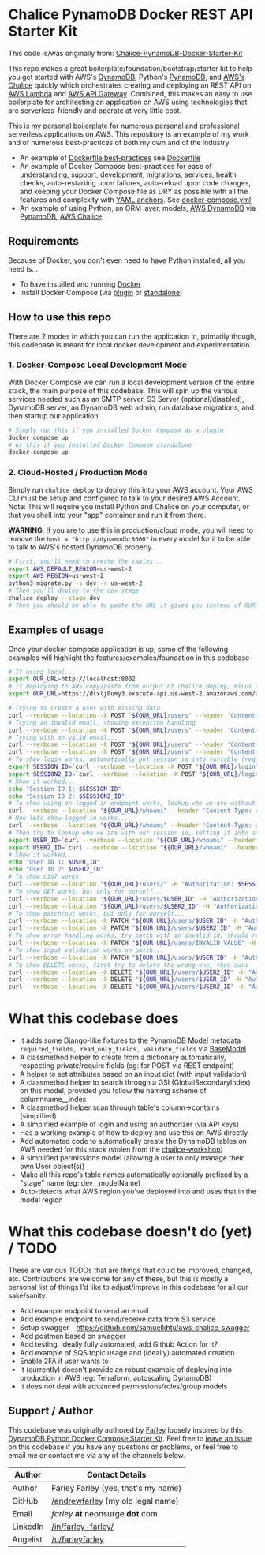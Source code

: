 # Chalice PynamoDB Docker REST API Starter Kit

This code is/was originally from: [Chalice-PynamoDB-Docker-Starter-Kit](https://github.com/DevOps-Nirvana/Chalice-PynamoDB-Docker-Starter-Kit/)

This repo makes a great boilerplate/foundation/bootstrap/starter kit to help you get started with AWS's [DynamoDB](https://aws.amazon.com/dynamodb/), Python's [PynamoDB](https://github.com/pynamodb/PynamoDB/), and [AWS's Chalice](https://github.com/aws/chalice) quickly which orchestrates creating and deploying an REST API on [AWS Lambda](https://aws.amazon.com/lambda/) and [AWS API Gateway](https://aws.amazon.com/api-gateway/).  Combined, this makes an easy to use boilerplate for architecting an application on AWS using technologies that are serverless-friendly and operate at very little cost.

This is my personal boilerplate for numerous personal and professional serverless applications on AWS.  This repository is an example of my work and of numerous best-practices of both my own and of the industry.

 * An example of [Dockerfile best-practices](https://docs.docker.com/develop/develop-images/dockerfile_best-practices/) see [Dockerfile](./Dockerfile)
 * An example of Docker Compose best-practices for ease of understanding, support, development, migrations, services, health checks, auto-restarting upon failures, auto-reload upon code changes, and keeping your Docker Compose file as DRY as possible with all the features and complexity with [YAML anchors](https://www.educative.io/blog/advanced-yaml-syntax-cheatsheet#anchors).  See [docker-compose.yml](./docker-compose.yml)
 * An example of using Python, an ORM layer, models, [AWS DynamoDB](https://aws.amazon.com/dynamodb/) via [PynamoDB](https://github.com/pynamodb/PynamoDB/), [AWS Chalice](https://github.com/aws/chalice)


## Requirements
Because of Docker, you don't even need to have Python installed, all you need is...

* To have installed and running [Docker](https://docs.docker.com/get-docker/)
* Install Docker Compose (via [plugin](https://docs.docker.com/compose/install/#scenario-two-install-the-compose-plugin) or [standalone](https://docs.docker.com/compose/install/other/))


## How to use this repo

There are 2 modes in which you can run the application in, primarily though, this codebase is meant for local docker development and experimentation.

### 1. Docker-Compose Local Development Mode
With Docker Compose we can run a local development version of the entire stack, the main purpose of this codebase.  This will spin up the various services needed such as an SMTP server, S3 Server (optional/disabled), DynamoDB server, an DynamoDB web admin, run database migrations, and then startup our application.

```bash
# Simply run this if you installed Docker Compose as a plugin
docker compose up
# or this if you installed Docker Compose standalone
docker-compose up
```

### 2. Cloud-Hosted / Production Mode
Simply run `chalice deploy` to deploy this into your AWS account.  Your AWS CLI must be setup and configured to talk to your desired AWS Account.  Note: This will require you install Python and Chalice on your computer, or that you shell into your "app" container and run it from there.

**WARNING**: If you are to use this in production/cloud mode, you will need to remove the `host = "http://dynamodb:8000"` in every model for it to be able to talk to AWS's hosted DynamoDB properly.

```bash
# First, you'll need to create the tables...
export AWS_DEFAULT_REGION=us-west-2
export AWS_REGION=us-west-2
python3 migrate.py -s dev -r us-west-2
# Then you'll deploy to the dev stage
chalice deploy --stage dev
# Then you should be able to paste the URL it gives you instead of OUR_URL below in examples of usage and use it!
```

## Examples of usage
Once your docker compose application is up, some of the following examples will highlight the features/examples/foundation in this codebase

```bash
# If using local...
export OUR_URL=http://localhost:8002
# If deploying to AWS copy/paste from output of chalice deploy, minus the last /
export OUR_URL=https://dlxlj8umy3.execute-api.us-west-2.amazonaws.com/api  #<---- NOTE REPLACE-ME-AFTER-YOU-DEPLOY-TO-AWS!!!

# Trying to create a user with missing data
curl --verbose --location -X POST "${OUR_URL}/users" --header 'Content-Type: application/json' --data-raw '{"email": "invalid.email.address", "password": "test"}'
# Trying an invalid email, showing exception handling
curl --verbose --location -X POST "${OUR_URL}/users" --header 'Content-Type: application/json' --data-raw '{"email": "invalid.email.address", "password": "test", "name": "tester"}'
# Trying with an valid email...
curl --verbose --location -X POST "${OUR_URL}/users" --header 'Content-Type: application/json' --data-raw '{"email": "user@test.com", "password": "test", "name": "tester"}'
curl --verbose --location -X POST "${OUR_URL}/users" --header 'Content-Type: application/json' --data-raw '{"email": "user2@test.com", "password": "test", "name": "tester2"}'
# To show login works, automatically put session id into variable (requires you have jq installed)
export SESSION_ID=`curl --verbose --location -X POST "${OUR_URL}/login" --header 'Content-Type: application/json' --data-raw '{"email": "user@test.com", "password": "test"}' | jq --raw-output .id`
export SESSION2_ID=`curl --verbose --location -X POST "${OUR_URL}/login" --header 'Content-Type: application/json' --data-raw '{"email": "user2@test.com", "password": "test"}' | jq --raw-output .id`
# Show it worked...
echo "Session ID 1: $SESSION_ID"
echo "Session ID 2: $SESSION2_ID"
# To show using an logged in endpoint works, lookup who we are without session id first...
curl --verbose --location "${OUR_URL}/whoami" --header 'Content-Type: application/json'  # This will fail, on purpose
# Now lets show logged in works...
curl --verbose --location "${OUR_URL}/whoami" --header 'Content-Type: application/json' -H "Authorization: $SESSION_ID"
# Then try to lookup who we are with our session id, setting it into an environment variable with jq
export USER_ID=`curl --verbose --location "${OUR_URL}/whoami" --header 'Content-Type: application/json' -H "Authorization: $SESSION_ID" | jq --raw-output .id`
export USER2_ID=`curl --verbose --location "${OUR_URL}/whoami" --header 'Content-Type: application/json' -H "Authorization: $SESSION2_ID" | jq --raw-output .id`
# Show it worked...
echo "User ID 1: $USER_ID"
echo "User ID 2: $USER2_ID"
# To show LIST works
curl --verbose --location "${OUR_URL}/users/" -H "Authorization: $SESSION_ID"
# To show GET works, but only for ourself...
curl --verbose --location "${OUR_URL}/users/$USER_ID" -H "Authorization: $SESSION_ID"
curl --verbose --location "${OUR_URL}/users/$USER2_ID" -H "Authorization: $SESSION_ID"  # This will fail, on purpose
# To show patch/put works, but only for ourself...
curl --verbose --location -X PATCH "${OUR_URL}/users/$USER_ID" -H "Authorization: $SESSION_ID" --header 'Content-Type: application/json' --data-raw '{"email": "new@new.com"}'
curl --verbose --location -X PATCH "${OUR_URL}/users/$USER2_ID" -H "Authorization: $SESSION_ID" --header 'Content-Type: application/json' --data-raw '{"email": "new@new.com"}'  # This will fail, on purpose
# To show error handling works, try patch with an invalid id, should return FORBIDDEN same as wrong id
curl --verbose --location -X PATCH "${OUR_URL}/users/INVALID_VALUE" -H "Authorization: $SESSION_ID" --header 'Content-Type: application/json' --data-raw '{"email": "new@new.com"}'
# To show input validation works on patch...
curl --verbose --location -X PATCH "${OUR_URL}/users/$USER_ID" -H "Authorization: $SESSION_ID" --header 'Content-Type: application/json' --data-raw '{"email": "INVALID_EMAIL"}'
# To show DELETE works, first try to delete the wrong one, then ours
curl --verbose --location -X DELETE "${OUR_URL}/users/$USER2_ID" -H "Authorization: $SESSION_ID"  # This will fail on purpose, wrong user id with session
curl --verbose --location -X DELETE "${OUR_URL}/users/$USER_ID" -H "Authorization: $SESSION_ID"
curl --verbose --location -X DELETE "${OUR_URL}/users/$USER2_ID" -H "Authorization: $SESSION2_ID"
```


# What this codebase does
* It adds some Django-like fixtures to the PynamoDB Model metadata `required_fields, read_only_fields, validate_fields` via [BaseModel](https://github.com/DevOps-Nirvana/Chalice-PynamoDB-Docker-Starter-Kit/blob/master/models/BaseModel.py)
* A classmethod helper to create from a dictionary automatically, respecting private/require fields (eg: for POST via REST endpoint)
* A helper to set attributes based on an input dict (with input validation)
* A classmethod helper to search through a GSI (GlobalSecondaryIndex) on this model, provided you follow the naming scheme of columnname__index
* A classmethod helper scan through table's column->contains (simplified)
* A simplified example of login and using an authorizer (via API keys)
* Has a working example of how to deploy and use this on AWS directly
* Add automated code to automatically create the DynamoDB tables on AWS needed for this stack (stolen from the [chalice-workshop](https://chalice-workshop.readthedocs.io))
* A simplified permissions model (allowing a user to only manage their own User object(s))
* Make all this repo's table names automatically optionally prefixed by a "stage" name (eg: dev__modelName)
* Auto-detects what AWS region you've deployed into and uses that in the model region


# What this codebase doesn't do (yet) / TODO

These are various TODOs that are things that could be improved, changed, etc.  Contributions are welcome for any of these, but this is mostly a personal list of things I'd like to adjust/improve in this codebase for all our sake/sanity.

* Add example endpoint to send an email
* Add example endpoint to send/receive data from S3 service
* Setup swagger - https://github.com/samuelkhtu/aws-chalice-swagger
* Add postman based on swagger
* Add testing, ideally fully automated, add Github Action for it?
* Add example of SQS topic usage and (ideally) automated creation
* Enable 2FA if user wants to
* It (currently) doesn't provide an robust example of deploying into production in AWS (eg: Terraform, autoscaling DynamoDB)
* It does not deal with advanced permissions/roles/group models



## Support / Author

This codebase was originally authored by [Farley](https://github.com/andrewfarley/) loosely inspired by this [DynamoDB Python Docker Compose Starter Kit](https://github.com/CT83/DynamoDB-Python-Docker-Compose-Starter-Kit).  Feel free to [leave an issue](https://github.com/DevOps-Nirvana/Chalice-PynamoDB-Docker-Starter-Kit/issues) on this codebase if you have any questions or problems, or feel free to email me or contact me via any of the channels below.

| Author   | Contact Details                                                       |
|----------|-----------------------------------------------------------------------|
| Author   | Farley Farley (yes, that's my name)                                   |
| GitHub   | [/andrewfarley](https://github.com/andrewfarley/) (my old legal name) |
| Email    | _farley_ **at** neonsurge __dot__ com                                 |
| LinkedIn | [/in/farley-farley/](http://linkedin.com/in/farley-farley/)           |
| Angelist | [/u/farleyfarley](http://angel.co/u/farley-farley)                    |
